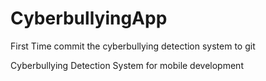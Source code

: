 # CyberbullyingApp
First Time commit the cyberbullying detection system to git

Cyberbullying Detection System for mobile development

